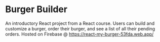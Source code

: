 # Burger Builder
An introductory React project from a React course. Users can build and customize a burger, order their burger, and see a list of all their pending orders. Hosted on Firebase @ https://react-my-burger-53fda.web.app/ 
